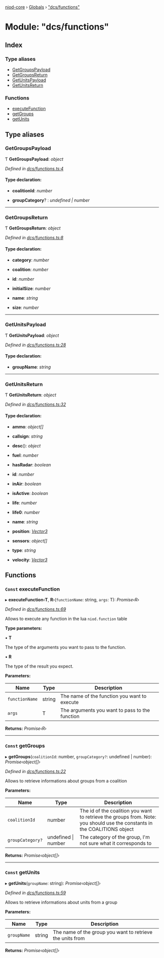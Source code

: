 [niod-core](../README.md) › [Globals](../globals.md) › ["dcs/functions"](_dcs_functions_.md)

# Module: "dcs/functions"

## Index

### Type aliases

* [GetGroupsPayload](_dcs_functions_.md#getgroupspayload)
* [GetGroupsReturn](_dcs_functions_.md#getgroupsreturn)
* [GetUnitsPayload](_dcs_functions_.md#getunitspayload)
* [GetUnitsReturn](_dcs_functions_.md#getunitsreturn)

### Functions

* [executeFunction](_dcs_functions_.md#const-executefunction)
* [getGroups](_dcs_functions_.md#const-getgroups)
* [getUnits](_dcs_functions_.md#const-getunits)

## Type aliases

###  GetGroupsPayload

Ƭ **GetGroupsPayload**: *object*

*Defined in [dcs/functions.ts:4](https://github.com/Ked57/NIOD/blob/87bd7cb/src/dcs/functions.ts#L4)*

#### Type declaration:

* **coalitionId**: *number*

* **groupCategory**? : *undefined | number*

___

###  GetGroupsReturn

Ƭ **GetGroupsReturn**: *object*

*Defined in [dcs/functions.ts:8](https://github.com/Ked57/NIOD/blob/87bd7cb/src/dcs/functions.ts#L8)*

#### Type declaration:

* **category**: *number*

* **coalition**: *number*

* **id**: *number*

* **initialSize**: *number*

* **name**: *string*

* **size**: *number*

___

###  GetUnitsPayload

Ƭ **GetUnitsPayload**: *object*

*Defined in [dcs/functions.ts:28](https://github.com/Ked57/NIOD/blob/87bd7cb/src/dcs/functions.ts#L28)*

#### Type declaration:

* **groupName**: *string*

___

###  GetUnitsReturn

Ƭ **GetUnitsReturn**: *object*

*Defined in [dcs/functions.ts:32](https://github.com/Ked57/NIOD/blob/87bd7cb/src/dcs/functions.ts#L32)*

#### Type declaration:

* **ammo**: *object[]*

* **callsign**: *string*

* **desc**(): *object*

* **fuel**: *number*

* **hasRadar**: *boolean*

* **id**: *number*

* **inAir**: *boolean*

* **isActive**: *boolean*

* **life**: *number*

* **life0**: *number*

* **name**: *string*

* **position**: *[Vector3](_utils_.md#vector3)*

* **sensors**: *object[]*

* **type**: *string*

* **velocity**: *[Vector3](_utils_.md#vector3)*

## Functions

### `Const` executeFunction

▸ **executeFunction**‹**T**, **R**›(`functionName`: string, `args`: T): *Promise‹R›*

*Defined in [dcs/functions.ts:69](https://github.com/Ked57/NIOD/blob/87bd7cb/src/dcs/functions.ts#L69)*

Allows to execute any function in the lua `niod.function` table

**Type parameters:**

▪ **T**

The type of the arguments you want to pass to the function.

▪ **R**

The type of the result you expect.

**Parameters:**

Name | Type | Description |
------ | ------ | ------ |
`functionName` | string | The name of the function you want to execute |
`args` | T | The arguments you want to pass to the function  |

**Returns:** *Promise‹R›*

___

### `Const` getGroups

▸ **getGroups**(`coalitionId`: number, `groupCategory?`: undefined | number): *Promise‹object[]›*

*Defined in [dcs/functions.ts:22](https://github.com/Ked57/NIOD/blob/87bd7cb/src/dcs/functions.ts#L22)*

Allows to retrieve informations about groups from a coalition

**Parameters:**

Name | Type | Description |
------ | ------ | ------ |
`coalitionId` | number | The id of the coalition you want to retrieve the groups from. Note: you should use the constants in the COALITIONS object |
`groupCategory?` | undefined &#124; number | The category of the group, I'm not sure what it corresponds to  |

**Returns:** *Promise‹object[]›*

___

### `Const` getUnits

▸ **getUnits**(`groupName`: string): *Promise‹object[]›*

*Defined in [dcs/functions.ts:59](https://github.com/Ked57/NIOD/blob/87bd7cb/src/dcs/functions.ts#L59)*

Allows to retrieve informations about units from a group

**Parameters:**

Name | Type | Description |
------ | ------ | ------ |
`groupName` | string | The name of the group you want to retrieve the units from  |

**Returns:** *Promise‹object[]›*
